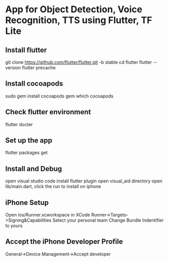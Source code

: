 # App for  Object Detection, Voice Recognition, TTS using Flutter, TF Lite


## Install flutter

git clone https://github.com/flutter/flutter.git -b stable
cd flutter
flutter --version
flutter precache

## Install cocoapods

sudo gem install cocoapods
gem which cocoapods

##  Check flutter environment

flutter docter

## Set up the app

flutter packages get

## Install and Debug

open visual studio code
install flutter plugin
open visual_aid directory
open lib/main.dart, click the run to install on iphone


## iPhone Setup
Open ios/Runner.xcworkspace in XCode
Runner->Targets->Signing&Capabilities
Select your personal team
Change Bundle Indentifier to yours


## Accept the iPhone Developer Profile
General->Device Management->Accept developer
